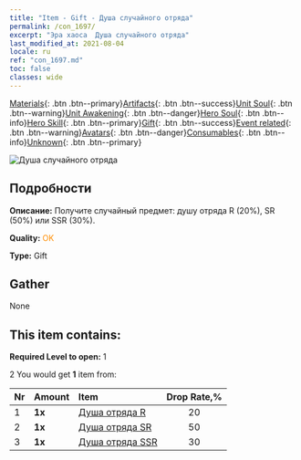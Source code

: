 ```yaml
---
title: "Item - Gift - Душа случайного отряда"
permalink: /con_1697/
excerpt: "Эра хаоса  Душа случайного отряда"
last_modified_at: 2021-08-04
locale: ru
ref: "con_1697.md"
toc: false
classes: wide
---
```

 [Materials](/ItemsRU/){: .btn .btn--primary}[Artifacts](/ItemsRU/Artifacts/){: .btn .btn--success}[Unit Soul](/ItemsRU/UnitSoul/){: .btn .btn--warning}[Unit Awakening](/ItemsRU/UnitAwakening/){: .btn .btn--danger}[Hero Soul](/ItemsRU/HeroSoul/){: .btn .btn--info}[Hero Skill](/ItemsRU/HeroSkill/){: .btn .btn--primary}[Gift](/ItemsRU/Gift/){: .btn .btn--success}[Event related](/ItemsRU/Events/){: .btn .btn--warning}[Avatars](/ItemsRU/Avatars/){: .btn .btn--danger}[Consumables](/ItemsRU/Consumables/){: .btn .btn--info}[Unknown](/ItemsRU/Unknown/){: .btn .btn--primary}

 ![Душа случайного отряда](/images/t/i_10019.png)

## Подробности
 **Описание:** Получите случайный предмет: душу отряда R (20%), SR (50%) или SSR (30%).

 **Quality:** <span style="color: #FF8C00">OK</span>

 **Type:** Gift

## Gather

  None

## This item contains:

 **Required Level to open:** 1

 2 You would get **1** item  from:

  | Nr | Amount |     Item    | Drop Rate,% |
  |:---|:-------|:------------|:---------:|
  | 1 |  **1x** | [Душа отряда R](/ItemsRU/con_533/) | 20 | 
  | 2 |  **1x** | [Душа отряда SR](/ItemsRU/con_534/) | 50 | 
  | 3 |  **1x** | [Душа отряда SSR](/ItemsRU/con_535/) | 30 | 

